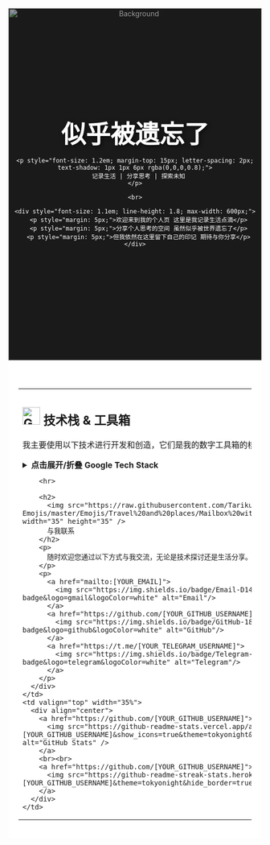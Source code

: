 <div align="center" style="position: relative; width: 100%; height: 700px; overflow: hidden; text-align: center; color: white; background-color: #1a1a1a;">
  <img 
    src="https://images.unsplash.com/photo-1481886756534-97af88cc7190" 
    style="position: absolute; top: 0; left: 0; width: 100%; height: 100%; object-fit: cover; z-index: 1; filter: brightness(0.6);"
    alt="Background"
  />

  <div style="position: relative; z-index: 2; display: flex; flex-direction: column; justify-content: center; align-items: center; width: 100%; height: 100%;">
    <h1 style="font-size: 3.5em; font-weight: bold; margin: 0; text-shadow: 2px 2px 8px rgba(0,0,0,0.8);">
      似乎被遗忘了
    </h1>

    <p style="font-size: 1.2em; margin-top: 15px; letter-spacing: 2px; text-shadow: 1px 1px 6px rgba(0,0,0,0.8);">
      记录生活 | 分享思考 | 探索未知
    </p>

    <br>
    
    <div style="font-size: 1.1em; line-height: 1.8; max-width: 600px;">
      <p style="margin: 5px;">欢迎来到我的个人页 这里是我记录生活点滴</p>
      <p style="margin: 5px;">分享个人思考的空间 虽然似乎被世界遗忘了</p>
      <p style="margin: 5px;">但我依然在这里留下自己的印记 期待与你分享</p>
    </div>
  </div>
</div>

<div align="center" style="padding: 40px 20px 20px 20px; background-color: #ffffff;">

<table>
  <tr>
    <td valign="top" width="65%">
      <div align="left" style="padding-right: 20px;">
        <h2>
          <img src="https://raw.githubusercontent.com/Tarikul-Islam-Anik/Animated-Fluent-Emojis/master/Emojis/Objects/Gear.png" alt="Gear" width="35" height="35" />
          技术栈 & 工具箱
        </h2>
        <p>
          我主要使用以下技术进行开发和创造，它们是我的数字工具箱的核心。
        </p>
        <details>
          <summary><b>点击展开/折叠 Google Tech Stack</b></summary>
          <br>
          <div align="left">
            <p>
              <img src="https://skillicons.dev/icons?i=gcp,firebase,flutter,dart,go,angular,kubernetes,androidstudio,tensorflow" alt="Google Tech Stack"/>
            </p>
          </div>
        </details>
        
        <hr>

        <h2>
          <img src="https://raw.githubusercontent.com/Tarikul-Islam-Anik/Animated-Fluent-Emojis/master/Emojis/Travel%20and%20places/Mailbox%20with%20Mail.png" alt="Mailbox" width="35" height="35" />
          与我联系
        </h2>
        <p>
          随时欢迎您通过以下方式与我交流，无论是技术探讨还是生活分享。
        </p>
        <p>
          <a href="mailto:[YOUR_EMAIL]">
            <img src="https://img.shields.io/badge/Email-D14836?style=for-the-badge&logo=gmail&logoColor=white" alt="Email"/>
          </a>
          <a href="https://github.com/[YOUR_GITHUB_USERNAME]">
            <img src="https://img.shields.io/badge/GitHub-181717?style=for-the-badge&logo=github&logoColor=white" alt="GitHub"/>
          </a>
          <a href="https://t.me/[YOUR_TELEGRAM_USERNAME]">
            <img src="https://img.shields.io/badge/Telegram-26A5E4?style=for-the-badge&logo=telegram&logoColor=white" alt="Telegram"/>
          </a>
        </p>
      </div>
    </td>
    <td valign="top" width="35%">
      <div align="center">
        <a href="https://github.com/[YOUR_GITHUB_USERNAME]">
          <img src="https://github-readme-stats.vercel.app/api?username=[YOUR_GITHUB_USERNAME]&show_icons=true&theme=tokyonight&hide_border=true&count_private=true" alt="GitHub Stats" />
        </a>
        <br><br>
        <a href="https://github.com/[YOUR_GITHUB_USERNAME]">
          <img src="https://github-readme-streak-stats.herokuapp.com/?user=[YOUR_GITHUB_USERNAME]&theme=tokyonight&hide_border=true" alt="GitHub Streak Stats" />
        </a>
      </div>
    </td>
  </tr>
</table>

</div>
